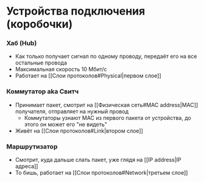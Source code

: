 # Устройства подключения (коробочки)

### Хаб (Hub)
* Как только получает сигнал по одному проводу, передаёт его на все остальные провода
* Максимальная скорость 10 Мбит/с
* Работает на [[Слои протоколов#Physical|первом слое]]

### Коммутатор aka Свитч
* Принимает пакет, смотрит на [[Физическая сеть#MAC address|MAC]] получателя, отправляет на нужный провод
	* Коммутаторы узнают MAC из первого пакета от устройства, до этого он может его "не видеть"
* Живёт на [[Слои протоколов#Link|втором слое]]

### Маршрутизатор
* Смотрит, куда дальше слать пакет, уже глядя на [[IP address|IP адреса]]
* То бишь, работает на [[Слои протоколов#Network|третьем слое]]